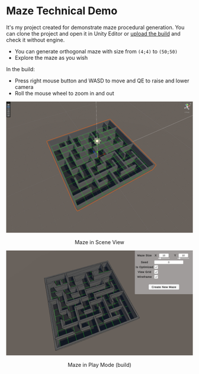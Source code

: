 ﻿# Maze Technical Demo

It's my project created for demonstrate maze procedural generation. 
You can clone the project and open it in Unity Editor or [upload the build](https://github.com/dducode/maze-tech-demo/releases/download/1.0.0/maze-tech-demo.zip) and check it without engine.

* You can generate orthogonal maze with size from `(4;4)` to `(50;50)`
* Explore the maze as you wish

In the build:
* Press right mouse button and WASD to move and QE to raise and lower camera
* Roll the mouse wheel to zoom in and out

![Screenshot_1.jpg](Screenshots%2FScreenshot_1.jpg)
<p align="center">Maze in Scene View</p>

![Screenshot_2.jpg](Screenshots%2FScreenshot_2.jpg)
<p align="center">Maze in Play Mode (build)</p>
